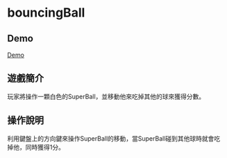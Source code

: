 # bouncingBall

## Demo
[Demo](https://e920528.github.io/bouncingBall/)

## 遊戲簡介
玩家將操作一顆白色的SuperBall，並移動他來吃掉其他的球來獲得分數。

## 操作說明
利用鍵盤上的方向鍵來操作SuperBall的移動，當SuperBall碰到其他球時就會吃掉他，同時獲得1分。
